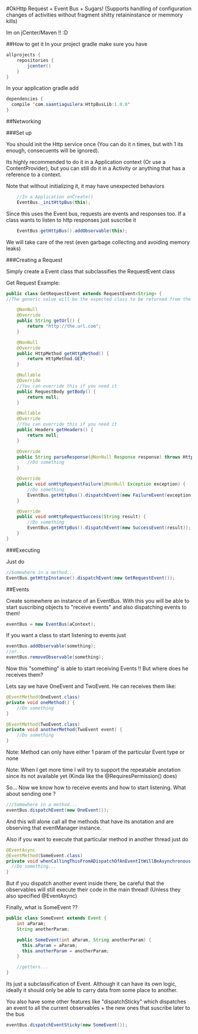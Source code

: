 #OkHttp Request + Event Bus + Sugars! (Supports handling of configuration changes of activities without fragment shitty retaininstance or memmory kills)

Im on jCenter/Maven !! :D 

##How to get it
In your project gradle make sure you have
```Java
allprojects {
	repositories {
		jcenter()
	}
}
```

In your application gradle add 
```Java
dependencies {
  compile 'com.saantiaguilera:HttpBusLib:1.0.0'
}
```

##Networking

###Set up

You should init the Http service once (You can do it n times, but with 1 its enough, consecuents will be ignored).

Its highly recommended to do it in a Application context (Or use a ContentProvider), but you can still do it in a Activity or anything that has a reference to a context.

Note that without initializing it, it may have unexpected behaviors
```Java
    //In a Application onCreate()
    EventBus._initHttpBus(this);
```

Since this uses the Event bus, requests are events and responses too. If a class wants to listen to http responses just suscribe it

```Java
    EventBus.getHttpBus().addObservable(this);
```

We will take care of the rest (even garbage collecting and avoiding memory leaks)


###Creating a Request


Simply create a Event class that subclassifies the RequestEvent class

Get Request Example:
```Java
public class GetRequestEvent extends RequestEvent<String> {
//The generic value will be the expected class to be returned from the network call (in this case is a String)

    @NonNull
    @Override
    public String getUrl() {
        return "http://the.url.com";
    }

    @NonNull
    @Override
    public HttpMethod getHttpMethod() {
        return HttpMethod.GET;
    }

    @Nullable
    @Override
    //You can override this if you need it
    public RequestBody getBody() {
        return null;
    }

    @Nullable
    @Override
    //You can override this if you need it
    public Headers getHeaders() {
        return null;
    }

    @Override
    public String parseResponse(@NonNull Response response) throws HttpParseException {
        //Do something
    }

    @Override
    public void onHttpRequestFailure(@NonNull Exception exception) {
        //Do something
        EventBus.getHttpBus().dispatchEvent(new FailureEvent(exception));
    }

    @Override
    public void onHttpRequestSuccess(String result) {
        //Do something
        EventBus.getHttpBus().dispatchEvent(new SuccessEvent(result));
    }
}
```

###Executing

Just do
```Java
//Somewhere in a method...
EventBus.getHttpInstance().dispatchEvent(new GetRequestEvent());
```


##Events

Create somewhere an instance of an EventBus.
With this you will be able to start suscribing objects to "receive events" and also dispatching events to them!
```Java
eventBus = new EventBus(aContext);
```

If you want a class to start listening to events just
```Java
eventBus.addObservable(something);
//or...
eventBus.removeObservable(something);
```

Now this "something" is able to start receiving Events !! But where does he receives them?

Lets say we have OneEvent and TwoEvent. He can receives them like:
```Java
@EventMethod(OneEvent.class)
private void oneMethod() {
    //Do something
}

@EventMethod(TwoEvent.class)
private void anotherMethod(TwoEvent event) {
    //Do something
}
```
Note: Method can only have either 1 param of the particular Event type or none

Note: When I get more time I will try to support the repeatable anotation since its not available yet
(Kinda like the @RequiresPermission() does)

So... Now we know how to receive events and how to start listening. What about sending one ?
```Java
///Somewhere in a method...
eventBus.dispatchEvent(new OneEvent());
```
And this will alone call all the methods that have its anotation and are observing that eventManager instance.

Also if you want to execute that particular method in another thread just do
```Java
@EventAsync
@EventMethod(SomeEvent.class)
private void whenCallingThisFromADispatchOfAnEventItWillBeAsynchronous() {
  //Do something...
}
```
But if you dispatch another event inside there, be careful that the observables will still execute their code in the main thread!
(Unless they also specified @EventAsync)

Finally, what is SomeEvent ??
```Java
public class SomeEvent extends Event {
    int aParam;
    String anotherParam;

    public SomeEvent(int aParam, String anotherParam) {
      this.aParam = aParam;
      this.anotherParam = anotherParam;
    }

    //getters...
}
```
Its just a subclassification of Event. Although it can have its own logic, ideally it should only be able to carry data from some
place to another.

You also have some other features like "dispatchSticky" which dispatches an event to all the current observables + the new ones that suscribe later to the bus
```Java
eventBus.dispatchEventSticky(new SomeEvent());
```

